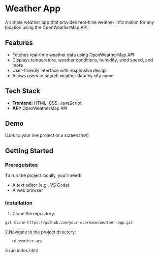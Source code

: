 # Weather App

A simple weather app that provides real-time weather information for any location using the OpenWeatherMap API.

## Features

- Fetches real-time weather data using OpenWeatherMap API
- Displays temperature, weather conditions, humidity, wind speed, and more
- User-friendly interface with responsive design
- Allows users to search weather data by city name

## Tech Stack

- **Frontend:** HTML, CSS, JavaScript
- **API:** OpenWeatherMap API

## Demo

[Link to your live project or a screenshot]

## Getting Started

### Prerequisites

To run the project locally, you'll need:

- A text editor (e.g., VS Code)
- A web browser

### Installation

1. Clone the repository:
```bash
git clone https://github.com/your-username/weather-app.git
```
2.Navigate to the project directory:
```bash
   cd weather-app
```
3.run index.html
